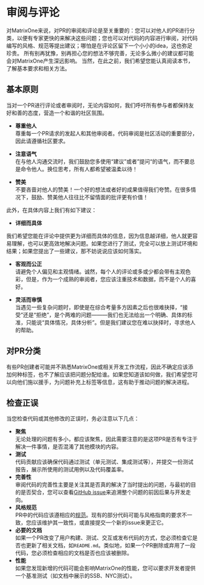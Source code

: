 # **审阅与评论**

对MatrixOne来说，对PR的审阅和评论是至关重要的：您可以对他人的PR进行分类，以便有专家更快的来解决这些问题；您也可以对代码的内容进行审阅，对代码编写的风格、规范等提出建议；哪怕是在评论区留下一个小小的idea，这也弥足珍贵。
所有别再犹豫，别再担心您的想法不够完善，无论多么微小的建议都可能会对MatrixOne产生深远影响。
当然，在此之前，我们希望您能认真阅读本节，了解基本要求和相关方法。

## **基本原则**

当对一个PR进行评论或者审阅时，无论内容如何，我们呼吁所有参与者都保持友好和善的态度，营造一个和谐的社区氛围。

* **尊重他人**  
尊重每一个PR请求的发起人和其他审阅者。代码审阅是社区活动的重要部分，因此请遵循社区要求。

* **注意语气**   
在与他人沟通交流时，我们鼓励您多使用“建议”或者”提问“的语气，而不要总是命令他人。换位思考，所有人都希望被温柔以待！  

* **赞美**  
不要吝啬对他人的赞美！一个好的想法或者好的成果值得我们夸赞。在很多情况下，鼓励、赞美他人往往比不留情面的批评更有价值！  

此外，在具体内容上我们有如下建议：  

* **详细而具体**  

我们希望您能在评论中提供更为详细而具体的信息，因为信息越详细，他人就更容易理解，也可以更高效地解决问题。如果您进行了测试，完全可以放上测试环境和结果；如果您提出了一些建议，那不妨说说应该如何落实。

* **客观而公正**  
请避免个人偏见和主观情绪。诚然，每个人的评论或多或少都会带有主观色彩，但是，作为一个成熟的审阅者，您应该注重技术和数据，而不是个人的喜好。

* **灵活而审慎**  
当遇见一些复杂问题时，即使是在综合考量多方因素之后也很难抉择，“接受”还是“拒绝”，是个两难的问题———我们也无法给出一个明确、具体的标准，只能说“具体情况，具体分析”。但是我们建议您在难以抉择时，寻求他人的帮助。

## **对PR分类**

有些PR创建者可能并不熟悉MatrixOne或相关开发工作流程，因此不确定应该添加何种标签，也不了解应该把问题分配给谁。如果您知道该如何做，我们希望您可以向他们施以援手，为问题补充上标签等信息，这有助于推动问题的解决进程。

## **检查正误**

当您检查代码或其他修改的正误时，务必注意以下几点：

* **聚焦**  
  无论处理的问题有多小，都应该聚焦，因此需要注意的是这项PR是否有专注于解决一件事情，是否混淆了其他模块的内容。
* **测试**  
  代码贡献应该确保代码通过测试（单元测试、集成测试等），并提交一份测试报告，展示所使用的测试用例以及代码覆盖率。
* **完善性**  
  审阅代码的完善性主要是关注其是否真的解决了当时提出的问题，与最初的目的是否契合，您可以查看[GitHub issue](https://github.com/matrixorigin/matrixone/issues/new/choose)来追溯整个问题的前因后果与开发走向。
* **风格规范**  
  PR中的代码应该遵相应的[规范](contribute-code.md#get-familiar-with-style)。现有的部分代码可能与风格指南的要求不一致，您应该维护其一致性，或直接提交一个新的issue来更正它。
* **必要的文档**  
  如果一个PR改变了用户构建、测试、交互或发布代码的方式，您必须检查它是否也更新了相关文档，如`README.md`。类似地，如果一个PR删除或弃用了一段代码，您必须检查相应的文档是否也应该被删除。
* **性能**  
  如果您发现新增的代码可能会影响MatrixOne的性能，您可以要求开发者提供一个基准测试（如文档中展示的SSB、NYC测试）。
